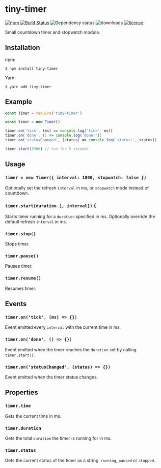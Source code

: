 # tiny-timer

[![npm](https://img.shields.io/npm/v/tiny-timer?style=for-the-badge)](https://npm.im/tiny-timer)
[![Build Status](https://img.shields.io/travis/com/mathiasvr/tiny-timer?style=for-the-badge)](https://travis-ci.com/mathiasvr/tiny-timer)
![Dependency status](https://img.shields.io/librariesio/release/npm/tiny-timer?style=for-the-badge)
![downloads](https://img.shields.io/npm/dt/tiny-timer?style=for-the-badge)
[![license](https://img.shields.io/:license-MIT-blue?style=for-the-badge)](https://mvr.mit-license.org)

Small countdown timer and stopwatch module.

## Installation
npm:
```shell
$ npm install tiny-timer
```
Yarn:
```shell
$ yarn add tiny-timer
```

## Example
```javascript
const Timer = require('tiny-timer')

const timer = new Timer()

timer.on('tick', (ms) => console.log('tick', ms))
timer.on('done', () => console.log('done!'))
timer.on('statusChanged', (status) => console.log('status:', status))

timer.start(5000) // run for 5 seconds
```

## Usage

### `timer = new Timer({ interval: 1000, stopwatch: false })`
Optionally set the refresh `interval` in ms, or `stopwatch` mode instead of countdown.

### `timer.start(duration [, interval])` {
Starts timer running for a `duration` specified in ms.
Optionally override the default refresh `interval` in ms.

### `timer.stop()`
Stops timer.

### `timer.pause()`
Pauses timer.

### `timer.resume()`
Resumes timer.

## Events

### `timer.on('tick', (ms) => {})`
Event emitted every `interval` with the current time in ms.

### `timer.on('done', () => {})`
Event emitted when the timer reaches the `duration` set by calling `timer.start()`.

### `timer.on('statusChanged', (status) => {})`
Event emitted when the timer status changes.

## Properties

### `timer.time`
Gets the current time in ms.

### `timer.duration`
Gets the total `duration` the timer is running for in ms.

### `timer.status`
Gets the current status of the timer as a string: `running`, `paused` or `stopped`.
